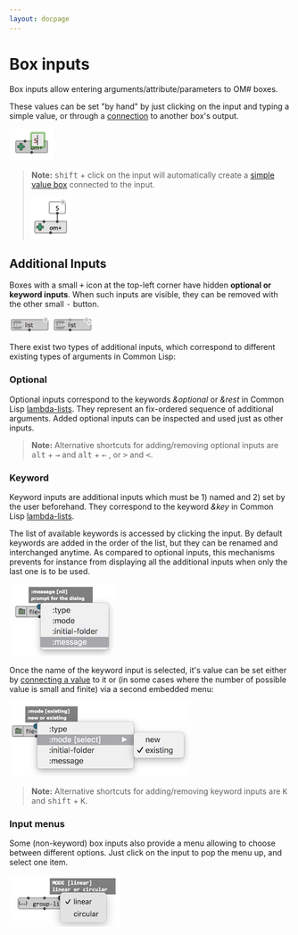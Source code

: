 ```yaml
---
layout: docpage
---
```


# Box inputs

Box inputs allow entering arguments/attribute/parameters to OM# boxes.

These values can be set "by hand" by just clicking on the input and typing a simple value, or through a [connection](patch#connections) to another box's output.

<img src="box-inputs_img/input-set-value.png"> 

> **Note:** <kbd>shift</kbd> + click on the input will automatically create a [simple value box](value-box) connected to the input.
>
> <img src="box-inputs_img/input-pop-value.png"> 

## Additional Inputs

Boxes with a small <kbd>+</kbd> icon at the top-left corner have hidden **optional or keyword inputs**. When such inputs are visible, they can be removed with the other small <kbd>-</kbd> button.

<img src="box-inputs_img/list-box.png"> <img src="box-inputs_img/list-box-optional.png"> 


There exist two types of additional inputs, which correspond to different existing types of arguments in Common Lisp:


### Optional

Optional inputs correspond to the keywords _&optional_ or _&rest_ in Common Lisp [lambda-lists](http://www.lispworks.com/documentation/HyperSpec/Body/03_da.htm). 
They represent an fix-ordered sequence of additional arguments. 
Added optional inputs can be inspected and used just as other inputs.


> **Note:** Alternative shortcuts for adding/removing optional inputs are <kbd>alt</kbd> + <kbd>→</kbd> and <kbd>alt</kbd> + <kbd>←</kbd> , or <kbd>></kbd> and <kbd><</kbd>.


### Keyword

Keyword inputs are additional inputs which must be 1) named and 2) set by the user beforehand.
They correspond to the keyword _&key_ in Common Lisp [lambda-lists](http://www.lispworks.com/documentation/HyperSpec/Body/03_da.htm). 

The list of available keywords is accessed by clicking the input. 
By default keywords are added in the order of the list, but they can be renamed and interchanged anytime.
As compared to optional inputs, this mechanisms prevents for instance from displaying all the additional inputs when only the last one is to be used.

<img src="box-inputs_img/file-chooser-box-select-keyword.png"> 

Once the name of the keyword input is selected, it's value can be set either by [connecting a value](connections) to it or (in some cases where the number of possible value is small and finite) via a second embedded menu:

<img src="box-inputs_img/file-chooser-box-select-keyword-value.png"> 


> **Note:** Alternative shortcuts for adding/removing keyword inputs are <kbd>K</kbd> and <kbd>shift</kbd> + <kbd>K</kbd>.

### Input menus

Some (non-keyword) box inputs also provide a menu allowing to choose between different options. Just click on the input to pop the menu up, and select one item.

<img src="box-inputs_img/input-menu.png"> 
